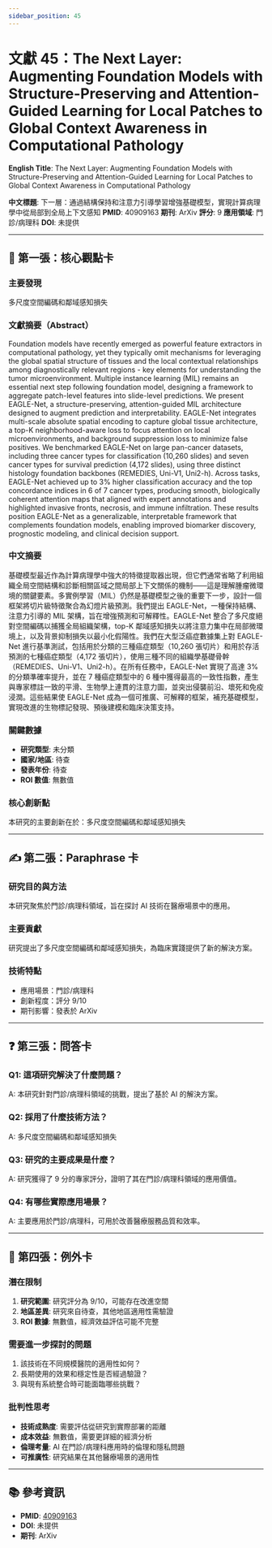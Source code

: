 ```yaml
---
sidebar_position: 45
---
```


# 文獻 45：The Next Layer: Augmenting Foundation Models with Structure-Preserving and Attention-Guided Learning for Local Patches to Global Context Awareness in Computational Pathology

**English Title**: The Next Layer: Augmenting Foundation Models with Structure-Preserving and Attention-Guided Learning for Local Patches to Global Context Awareness in Computational Pathology

**中文標題**: 下一層：通過結構保持和注意力引導學習增強基礎模型，實現計算病理學中從局部到全局上下文感知
**PMID**: 40909163
**期刊**: ArXiv
**評分**: 9
**應用領域**: 門診/病理科
**DOI**: 未提供

---

## 📌 第一張：核心觀點卡

### 主要發現
多尺度空間編碼和鄰域感知損失

### 文獻摘要（Abstract）
Foundation models have recently emerged as powerful feature extractors in computational pathology, yet they typically omit mechanisms for leveraging the global spatial structure of tissues and the local contextual relationships among diagnostically relevant regions - key elements for understanding the tumor microenvironment. Multiple instance learning (MIL) remains an essential next step following foundation model, designing a framework to aggregate patch-level features into slide-level predictions. We present EAGLE-Net, a structure-preserving, attention-guided MIL architecture designed to augment prediction and interpretability. EAGLE-Net integrates multi-scale absolute spatial encoding to capture global tissue architecture, a top-K neighborhood-aware loss to focus attention on local microenvironments, and background suppression loss to minimize false positives. We benchmarked EAGLE-Net on large pan-cancer datasets, including three cancer types for classification (10,260 slides) and seven cancer types for survival prediction (4,172 slides), using three distinct histology foundation backbones (REMEDIES, Uni-V1, Uni2-h). Across tasks, EAGLE-Net achieved up to 3% higher classification accuracy and the top concordance indices in 6 of 7 cancer types, producing smooth, biologically coherent attention maps that aligned with expert annotations and highlighted invasive fronts, necrosis, and immune infiltration. These results position EAGLE-Net as a generalizable, interpretable framework that complements foundation models, enabling improved biomarker discovery, prognostic modeling, and clinical decision support.

### 中文摘要
基礎模型最近作為計算病理學中強大的特徵提取器出現，但它們通常省略了利用組織全局空間結構和診斷相關區域之間局部上下文關係的機制——這是理解腫瘤微環境的關鍵要素。多實例學習（MIL）仍然是基礎模型之後的重要下一步，設計一個框架將切片級特徵聚合為幻燈片級預測。我們提出 EAGLE-Net，一種保持結構、注意力引導的 MIL 架構，旨在增強預測和可解釋性。EAGLE-Net 整合了多尺度絕對空間編碼以捕獲全局組織架構，top-K 鄰域感知損失以將注意力集中在局部微環境上，以及背景抑制損失以最小化假陽性。我們在大型泛癌症數據集上對 EAGLE-Net 進行基準測試，包括用於分類的三種癌症類型（10,260 張切片）和用於存活預測的七種癌症類型（4,172 張切片），使用三種不同的組織學基礎骨幹（REMEDIES、Uni-V1、Uni2-h）。在所有任務中，EAGLE-Net 實現了高達 3% 的分類準確率提升，並在 7 種癌症類型中的 6 種中獲得最高的一致性指數，產生與專家標註一致的平滑、生物學上連貫的注意力圖，並突出侵襲前沿、壞死和免疫浸潤。這些結果使 EAGLE-Net 成為一個可推廣、可解釋的框架，補充基礎模型，實現改進的生物標記發現、預後建模和臨床決策支持。

### 關鍵數據
- **研究類型**: 未分類
- **國家/地區**: 待查
- **發表年份**: 待查
- **ROI 數值**: 無數值

### 核心創新點
本研究的主要創新在於：多尺度空間編碼和鄰域感知損失

---

## ✍️ 第二張：Paraphrase 卡

### 研究目的與方法
本研究聚焦於門診/病理科領域，旨在探討 AI 技術在醫療場景中的應用。

### 主要貢獻
研究提出了多尺度空間編碼和鄰域感知損失，為臨床實踐提供了新的解決方案。

### 技術特點
- 應用場景：門診/病理科
- 創新程度：評分 9/10
- 期刊影響：發表於 ArXiv

---

## ❓ 第三張：問答卡

### Q1: 這項研究解決了什麼問題？
A: 本研究針對門診/病理科領域的挑戰，提出了基於 AI 的解決方案。

### Q2: 採用了什麼技術方法？
A: 多尺度空間編碼和鄰域感知損失

### Q3: 研究的主要成果是什麼？
A: 研究獲得了 9 分的專家評分，證明了其在門診/病理科領域的應用價值。

### Q4: 有哪些實際應用場景？
A: 主要應用於門診/病理科，可用於改善醫療服務品質和效率。

---

## 🤔 第四張：例外卡

### 潛在限制
1. **研究範圍**: 研究評分為 9/10，可能存在改進空間
2. **地區差異**: 研究來自待查，其他地區適用性需驗證
3. **ROI 數據**: 無數值，經濟效益評估可能不完整

### 需要進一步探討的問題
1. 該技術在不同規模醫院的適用性如何？
2. 長期使用的效果和穩定性是否經過驗證？
3. 與現有系統整合時可能面臨哪些挑戰？

### 批判性思考
- **技術成熟度**: 需要評估從研究到實際部署的距離
- **成本效益**: 無數值，需要更詳細的經濟分析
- **倫理考量**: AI 在門診/病理科應用時的倫理和隱私問題
- **可推廣性**: 研究結果在其他醫療場景的適用性

---

## 📚 參考資訊
- **PMID**: [40909163](https://pubmed.ncbi.nlm.nih.gov/40909163/)
- **DOI**: 未提供
- **期刊**: ArXiv

